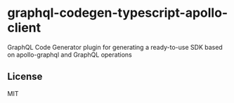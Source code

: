 # graphql-codegen-typescript-apollo-client

GraphQL Code Generator plugin for generating a ready-to-use SDK based on apollo-graphql and GraphQL operations

## License

MIT
